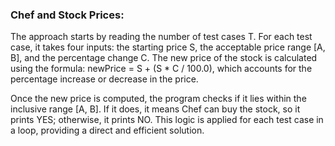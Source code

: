 ### Chef and Stock Prices:

The approach starts by reading the number of test cases T. For each test case, it takes four inputs: the starting price S, the acceptable price range [A, B], and the percentage change C. The new price of the stock is calculated using the formula: newPrice = S + (S * C / 100.0), which accounts for the percentage increase or decrease in the price.

Once the new price is computed, the program checks if it lies within the inclusive range [A, B]. If it does, it means Chef can buy the stock, so it prints YES; otherwise, it prints NO. This logic is applied for each test case in a loop, providing a direct and efficient solution.
